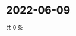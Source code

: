 # 2022-06-09

共 0 条

<!-- BEGIN WEIBO -->
<!-- 最后更新时间 Thu Jun 09 2022 20:39:18 GMT+0800 (China Standard Time) -->

<!-- END WEIBO -->
